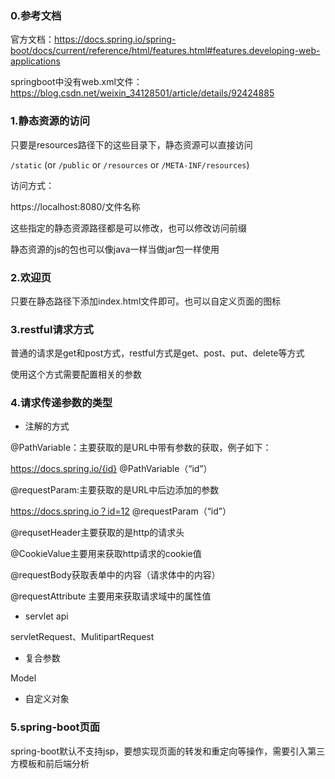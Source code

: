 ### 0.参考文档

官方文档：https://docs.spring.io/spring-boot/docs/current/reference/html/features.html#features.developing-web-applications

springboot中没有web.xml文件：https://blog.csdn.net/weixin_34128501/article/details/92424885

### 1.静态资源的访问

只要是resources路径下的这些目录下，静态资源可以直接访问

`/static` (or `/public` or `/resources` or `/META-INF/resources`)

访问方式：

https://localhost:8080/文件名称

这些指定的静态资源路径都是可以修改，也可以修改访问前缀

静态资源的js的包也可以像java一样当做jar包一样使用

### 2.欢迎页

只要在静态路径下添加index.html文件即可。也可以自定义页面的图标

### 3.restful请求方式

普通的请求是get和post方式，restful方式是get、post、put、delete等方式

使用这个方式需要配置相关的参数

### 4.请求传递参数的类型

- 注解的方式

@PathVariable：主要获取的是URL中带有参数的获取，例子如下：

https://docs.spring.io/{id} @PathVariable（“id”）

@requestParam:主要获取的是URL中后边添加的参数

https://docs.spring.io？id=12 @requestParam（“id”）

@requsetHeader主要获取的是http的请求头

@CookieValue主要用来获取http请求的cookie值

@requestBody获取表单中的内容（请求体中的内容）

@requestAttribute 主要用来获取请求域中的属性值

- servlet api 

servletRequest、MulitipartRequest

- 复合参数

Model

- 自定义对象

### 5.spring-boot页面

spring-boot默认不支持jsp，要想实现页面的转发和重定向等操作，需要引入第三方模板和前后端分析